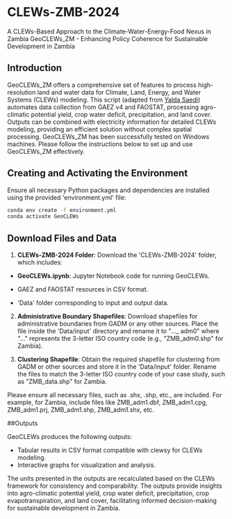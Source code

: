 # CLEWs-ZMB-2024
 A CLEWs-Based Approach to the Climate-Water-Energy-Food Nexus in Zambia
GeoCLEWs_ZM - Enhancing Policy Coherence for Sustainable Development in Zambia

## Introduction

GeoCLEWs_ZM offers a comprehensive set of features to process high-resolution land and water data for Climate, Land, Energy, and Water Systems (CLEWs) modeling. This script (adapted from [Yalda Saedi](https://github.com/YSaedi)) automates data collection from GAEZ v4 and FAOSTAT, processing agro-climatic potential yield, crop water deficit, precipitation, and land cover. Outputs can be combined with electricity information for detailed CLEWs modeling, providing an efficient solution without complex spatial processing. GeoCLEWs_ZM has been successfully tested on Windows machines. Please follow the instructions below to set up and use GeoCLEWs_ZM effectively.

## Creating and Activating the Environment
Ensure all necessary Python packages and dependencies are installed using the provided 'environment.yml' file: 

```bash
conda env create -f environment.yml
conda activate GeoCLEWs
```

## Download Files and Data

1. **CLEWs-ZMB-2024 Folder**: Download the 'CLEWs-ZMB-2024' folder, which includes:

+  **GeoCLEWs.ipynb**: Jupyter Notebook code for running GeoCLEWs.
+  GAEZ and FAOSTAT resources in CSV format.

+  'Data' folder corresponding to input and output data.

2. **Administrative Boundary Shapefiles**: Download shapefiles for administrative boundaries from GADM or any other sources. Place the file inside the 'Data/input' directory and rename it to "..._ adm0" where "..." represents the 3-letter ISO country code (e.g., "ZMB_adm0.shp" for Zambia).

3. **Clustering Shapefile**: Obtain the required shapefile for clustering from GADM or other sources and store it in the 'Data/input' folder. Rename the files to match the 3-letter ISO country code of your case study, such as "ZMB_data.shp" for Zambia.

Please ensure all necessary files, such as .shx, .shp, etc., are included. For example, for Zambia, include files like ZMB_adm1.dbf, ZMB_adm1.cpg, ZMB_adm1.prj, ZMB_adm1.shp, ZMB_adm1.shx, etc.

##Outputs

GeoCLEWs produces the following outputs:

+ Tabular results in CSV format compatible with clewsy for CLEWs modeling.
+ Interactive graphs for visualization and analysis.

The units presented in the outputs are recalculated based on the CLEWs framework for consistency and comparability. The outputs provide insights into agro-climatic potential yield, crop water deficit, precipitation, crop evapotranspiration, and land cover, facilitating informed decision-making for sustainable development in Zambia.

